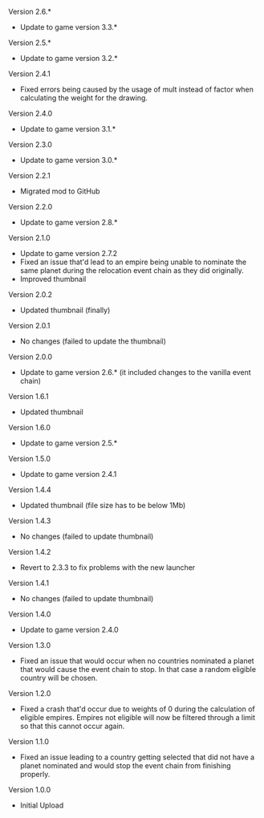 Version 2.6.*
* Update to game version 3.3.*

Version 2.5.*
* Update to game version 3.2.*

Version 2.4.1
* Fixed errors being caused by the usage of mult instead of factor when calculating the weight for the drawing.

Version 2.4.0
* Update to game version 3.1.*

Version 2.3.0
* Update to game version 3.0.*

Version 2.2.1
* Migrated mod to GitHub

Version 2.2.0
* Update to game version 2.8.*

Version 2.1.0
* Update to game version 2.7.2
* Fixed an issue that'd lead to an empire being unable to nominate the same planet during the relocation event chain as they did originally.
* Improved thumbnail

Version 2.0.2
* Updated thumbnail (finally)

Version 2.0.1
* No changes (failed to update the thumbnail)

Version 2.0.0
* Update to game version 2.6.* (it included changes to the vanilla event chain)

Version 1.6.1
* Updated thumbnail

Version 1.6.0
* Update to game version 2.5.*

Version 1.5.0
* Update to game version 2.4.1

Version 1.4.4
* Updated thumbnail (file size has to be below 1Mb)

Version 1.4.3
* No changes (failed to update thumbnail)

Version 1.4.2
* Revert to 2.3.3 to fix problems with the new launcher

Version 1.4.1
* No changes (failed to update thumbnail)

Version 1.4.0
* Update to game version 2.4.0

Version 1.3.0
* Fixed an issue that would occur when no countries nominated a planet that would cause the event chain to stop. In that case a random eligible country will be chosen.

Version 1.2.0
* Fixed a crash that'd occur due to weights of 0 during the calculation of eligible empires. Empires not eligible will now be filtered through a limit so that this cannot occur again.

Version 1.1.0
* Fixed an issue leading to a country getting selected that did not have a planet nominated and would stop the event chain from finishing properly.

Version 1.0.0
* Initial Upload
